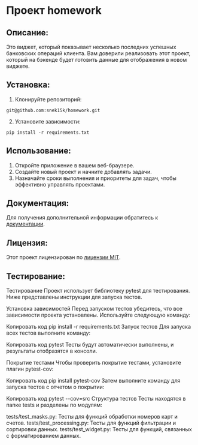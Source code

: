 # Проект homework

## Описание:

Это виджет, который показывает несколько последних успешных банковских операций клиента. Вам доверили реализовать этот проект, который на бэкенде будет готовить данные для отображения в новом виджете.
## Установка:

1. Клонируйте репозиторий:
```
git@github.com:snek15k/homework.git
```
2. Установите зависимости:
```
pip install -r requirements.txt
```
## Использование:

1. Откройте приложение в вашем веб-браузере.
2. Создайте новый проект и начните добавлять задачи.
3. Назначайте сроки выполнения и приоритеты для задач, чтобы эффективно управлять проектами.

## Документация:

Для получения дополнительной информации обратитесь к [документации](docs/README.md).

## Лицензия:

Этот проект лицензирован по [лицензии MIT](LICENSE).
## Тестирование:

Тестирование
Проект использует библиотеку pytest для тестирования. Ниже представлены инструкции для запуска тестов.

Установка зависимостей
Перед запуском тестов убедитесь, что все зависимости проекта установлены. Используйте следующую команду:

Копировать код
pip install -r requirements.txt
Запуск тестов
Для запуска всех тестов выполните команду:

Копировать код
pytest
Тесты будут автоматически выполнены, и результаты отобразятся в консоли.

Покрытие тестами
Чтобы проверить покрытие тестами, установите плагин pytest-cov:

Копировать код
pip install pytest-cov
Затем выполните команду для запуска тестов с отчетом о покрытии:

Копировать код
pytest --cov=src
Структура тестов
Тесты находятся в папке tests и разделены по модулям:

tests/test_masks.py: Тесты для функций обработки номеров карт и счетов.
tests/test_processing.py: Тесты для функций фильтрации и сортировки данных.
tests/test_widget.py: Тесты для функций, связанных с форматированием данных.